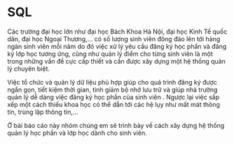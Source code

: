 # SQL
Các trường đại học lớn như đại học Bách Khoa Hà Nội, đại học Kinh Tế quốc dân, đại
học Ngoại Thương,... có số lượng sinh viên đông đảo lên tới hàng ngàn sinh viên mỗi năm do
đó việc xử lý yêu cầu đăng ký học phần và đăng ký lớp học tương ứng, cũng như
quản lý điểm cho từng sinh viên là một trong những vấn đề cực cấp thiết và cần được xây
dựng một hệ thống quản lý chuyên biệt. 

Việc tổ chức và quản lý dữ liệu phù hợp giúp cho
quá trình đăng ký được ngắn gọn, tiết kiệm thời gian, tinh giảm bộ nhớ lưu trữ và giúp nhà
trường quản lý dễ dàng việc đăng ký học phần của sinh viên . Ngược lại việc sắp xếp một
cách thiếu khoa học có thể dẫn tới các hệ lụy như mất mát thông tin, trùng lặp thông tin,...

Ở bài báo cáo này nhóm chúng em sẽ trình bày về cách xây dựng hệ thống quản lý học phần
và lớp học dành cho sinh viên.

